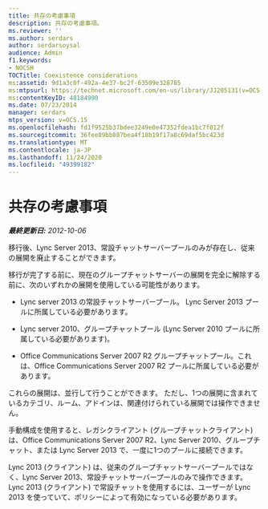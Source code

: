 ```yaml
---
title: 共存の考慮事項
description: 共存の考慮事項。
ms.reviewer: ''
ms.author: serdars
author: serdarsoysal
audience: Admin
f1.keywords:
- NOCSH
TOCTitle: Coexistence considerations
ms:assetid: 9d1a3c0f-492a-4e37-bc2f-63509e328785
ms:mtpsurl: https://technet.microsoft.com/en-us/library/JJ205131(v=OCS.15)
ms:contentKeyID: 48184990
ms.date: 07/23/2014
manager: serdars
mtps_version: v=OCS.15
ms.openlocfilehash: fd1f9525b37bdee3249e0e47352fdea1bc7f012f
ms.sourcegitcommit: 36fee89bb887bea4f18b19f17a8c69daf5bc423d
ms.translationtype: MT
ms.contentlocale: ja-JP
ms.lasthandoff: 11/24/2020
ms.locfileid: "49399182"
---
```

# <a name="coexistence-considerations"></a>共存の考慮事項

<div data-xmlns="http://www.w3.org/1999/xhtml">

<div class="topic" data-xmlns="http://www.w3.org/1999/xhtml" data-msxsl="urn:schemas-microsoft-com:xslt" data-cs="https://msdn.microsoft.com/">

<div data-asp="https://msdn2.microsoft.com/asp">



</div>

<div id="mainSection">

<div id="mainBody">

<span> </span>

_**最終更新日:** 2012-10-06_

移行後、Lync Server 2013、常設チャットサーバープールのみが存在し、従来の展開を廃止することができます。

移行が完了する前に、現在のグループチャットサーバーの展開を完全に解除する前に、次のいずれかの展開を使用している可能性があります。

  - Lync server 2013 の常設チャットサーバープール。 Lync Server 2013 プールに所属している必要があります。

  - Lync server 2010、グループチャットプール (Lync Server 2010 プールに所属している必要があります)。

  - Office Communications Server 2007 R2 グループチャットプール。これは、Office Communications Server 2007 R2 プールに所属している必要があります。

これらの展開は、並行して行うことができます。 ただし、1つの展開に含まれているカテゴリ、ルーム、アドインは、関連付けられている展開では操作できません。

手動構成を使用すると、レガシクライアント (グループチャットクライアント) は、Office Communications Server 2007 R2、Lync Server 2010、グループチャット、または Lync Server 2013 で、一度に1つのプールに接続できます。

Lync 2013 (クライアント) は、従来のグループチャットサーバープールではなく、Lync Server 2013、常設チャットサーバープールのみで操作できます。 Lync 2013 (クライアント) で常設チャットを使用するには、ユーザーが Lync 2013 を使っていて、ポリシーによって有効になっている必要があります。

</div>

<span> </span>

</div>

</div>

</div>

